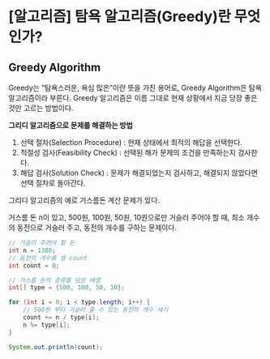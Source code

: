 # [알고리즘] 탐욕 알고리즘(Greedy)란 무엇인가?

## Greedy Algorithm

Greedy는 “탐욕스러운, 욕심 많은”이란 뜻을 가진 용어로, Greedy Algorithm은 탐욕 알고리즘이라 부른다. Greedy 알고리즘은 이름 그대로 현재 상황에서 지금 당장 좋은 것만 고르는 방법이다.

**그리디 알고리즘으로 문제를 해결하는 방법**

1. 선택 절차(Selection Procedure) : 현재 상태에서 최적의 해답을 선택한다.
2. 적절성 검사(Feasibility Check) : 선택된 해가 문제의 조건을 만족하는지 검사한다.
3. 해답 검사(Solution Check) : 문제가 해결되었는지 검사하고, 해결되지 않았다면 선택 절차로 돌아간다.

그리디 알고리즘의 예로 거스름돈 계산 문제가 있다.

거스름 돈 n이 있고, 500원, 100원, 50원, 10원으로만 거슬러 주어야 할 때, 최소 개수의 동전으로 거슬러 주고, 동전의 개수를 구하는 문제이다.

```java
// 거슬러 주어야 할 돈
int n = 1380;
// 동전의 개수를 셀 count
int count = 0;

// 거스름 돈의 종류를 담은 배열
int[] type = {500, 100, 50, 10};

for (int i = 0; i < type.length; i++) {
	// 500원 부터 거슬러 줄 수 있는 동전의 개수 세기
	count += n / type[i];
	n %= type[i];
}

System.out.println(count);
```
